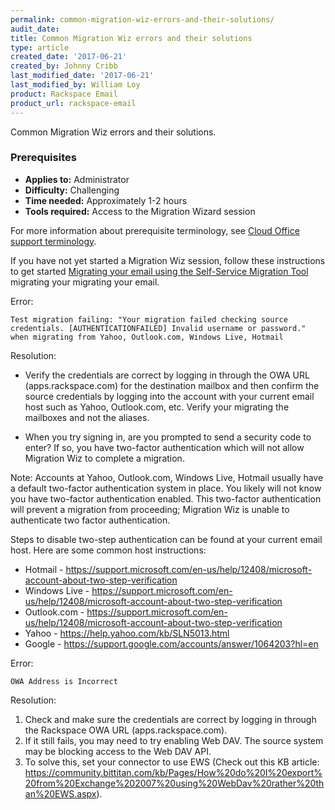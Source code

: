 ```yaml
---
permalink: common-migration-wiz-errors-and-their-solutions/
audit_date:
title: Common Migration Wiz errors and their solutions
type: article
created_date: '2017-06-21'
created_by: Johnny Cribb
last_modified_date: '2017-06-21'
last_modified_by: William Loy
product: Rackspace Email
product_url: rackspace-email
---
```

Common Migration Wiz errors and their solutions.

### Prerequisites

- **Applies to:** Administrator
- **Difficulty:** Challenging
- **Time needed:** Approximately 1-2 hours
- **Tools required:** Access to the Migration Wizard session

For more information about prerequisite terminology, see [Cloud Office support terminology](/how-to/cloud-office-support-terminology/).

If you have not yet started a Migration Wiz session, follow these instructions to get started [Migrating your email using the Self-Service Migration Tool](/how-to/migrate-your-email-by-using-the-self-service-migration-tool/) migrating your migrating your email.

Error:

`Test migration failing: "Your migration failed checking source credentials. [AUTHENTICATIONFAILED] Invalid username or password." when migrating from Yahoo, Outlook.com, Windows Live, Hotmail`

Resolution:

- Verify the credentials are correct by logging in through the OWA URL (apps.rackspace.com) for the destination mailbox and then confirm the source credentials by logging into the account with your current email host such as Yahoo, Outlook.com, etc. Verify your migrating the mailboxes and not the aliases.

- When you try signing in, are you prompted to send a security code to enter? If so, you have two-factor authentication which will not allow Migration Wiz to complete a  migration.

Note: Accounts at Yahoo, Outlook.com, Windows Live, Hotmail usually have a default two-factor authentication system in place. You likely will not know you have two-factor authentication enabled. This two-factor authentication will prevent a migration from proceeding; Migration Wiz is unable to  authenticate two factor authentication.


Steps to disable two-step authentication can be found at your current email host. Here are some common host instructions:
  -  Hotmail - https://support.microsoft.com/en-us/help/12408/microsoft-account-about-two-step-verification
  -  Windows Live - https://support.microsoft.com/en-us/help/12408/microsoft-account-about-two-step-verification
  -  Outlook.com - https://support.microsoft.com/en-us/help/12408/microsoft-account-about-two-step-verification
  -  Yahoo - https://help.yahoo.com/kb/SLN5013.html
  -  Google - https://support.google.com/accounts/answer/1064203?hl=en


Error:

`OWA Address is Incorrect`

Resolution:

1.	Check and make sure the credentials are correct by logging in through the Rackspace OWA URL (apps.rackspace.com).
2.	If it still fails, you may need to try enabling Web DAV.  The source system may be blocking access to the Web DAV API.
3.	To solve this, set your connector to use EWS (Check out this KB article: https://community.bittitan.com/kb/Pages/How%20do%20I%20export%20from%20Exchange%202007%20using%20WebDav%20rather%20than%20EWS.aspx).
